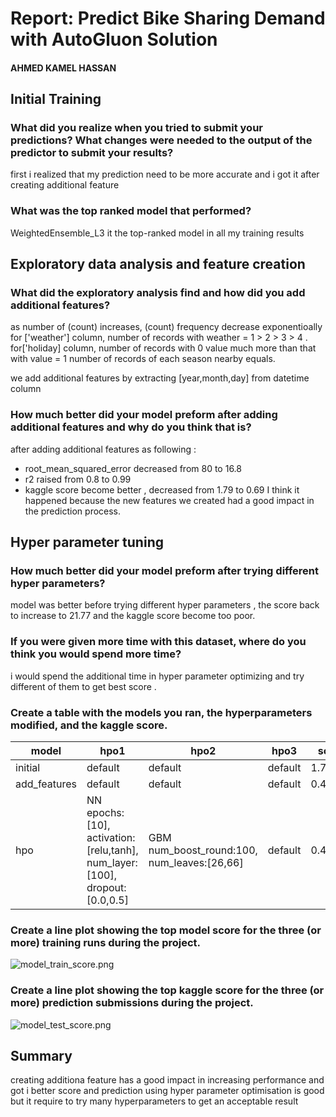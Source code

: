 # Report: Predict Bike Sharing Demand with AutoGluon Solution
#### AHMED KAMEL HASSAN

## Initial Training
### What did you realize when you tried to submit your predictions? What changes were needed to the output of the predictor to submit your results?
first i realized that my prediction need to be more accurate and i got it after creating additional feature

### What was the top ranked model that performed?
WeightedEnsemble_L3 it the top-ranked model in all my training results

## Exploratory data analysis and feature creation
### What did the exploratory analysis find and how did you add additional features?


as number of (count) increases, (count) frequency decrease exponentioally
for ['weather'] column, number of records with weather = 1 > 2 > 3 > 4 . 
for['holiday] column, number of records with 0 value much more than that with value = 1
number of records of each season nearby equals.

we add additional features by extracting [year,month,day] from datetime column

### How much better did your model preform after adding additional features and why do you think that is?
after adding additional features as following :
 - root_mean_squared_error decreased from 80 to 16.8
 - r2 raised from 0.8 to 0.99
 - kaggle score become better , decreased from 1.79 to 0.69
I think it happened because the new features we created had a good impact in the prediction process. 

## Hyper parameter tuning
### How much better did your model preform after trying different hyper parameters?
model was better before trying different hyper parameters , the score back to increase to 21.77 and the kaggle score become too poor.

### If you were given more time with this dataset, where do you think you would spend more time?
i would spend the additional time in hyper parameter optimizing and try different of them to get best score .

### Create a table with the models you ran, the hyperparameters modified, and the kaggle score.
|model|hpo1|hpo2|hpo3|score|
|--|--|--|--|--|
|initial|default|default|default|1.79062|
|add_features|default|default|default|0.44463|
|hpo|NN epochs:[10], activation:[relu,tanh], num_layer:[100], dropout:[0.0,0.5]|GBM num_boost_round:100, num_leaves:[26,66]|default|0.48679|


### Create a line plot showing the top model score for the three (or more) training runs during the project.

![model_train_score.png](model_train_score.png)

### Create a line plot showing the top kaggle score for the three (or more) prediction submissions during the project.

![model_test_score.png](model_test_score.png)

## Summary
creating additiona feature has a good impact in increasing performance and got i better score and prediction 
using hyper parameter optimisation is good but it require to try many hyperparameters to get an acceptable result
